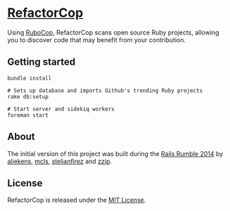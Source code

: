 # [RefactorCop](http://www.refactorcop.com)

Using [RuboCop](https://github.com/bbatsov/rubocop), RefactorCop scans open
source Ruby projects, allowing you to discover code that may benefit from your
contribution.

## Getting started

```
bundle install

# Sets up database and imports Github's trending Ruby projects
rake db:setup

# Start server and sidekiq workers
foreman start
```

## About

The initial version of this project was built during the [Rails Rumble
2014](http://r14.railsrumble.com/entries/winners) by
[aliekens](https://github.com/aliekens),
[mcls](https://github.com/mcls),
[stelianfirez](https://github.com/stelianfirez) and [zzip](https://github.com/zzip).

## License

RefactorCop is released under the [MIT License](http://www.opensource.org/licenses/MIT).
